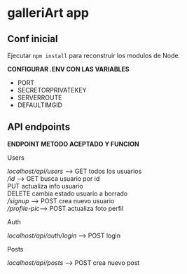 # galleriArt app
## Conf inicial

Ejecutar ```npm install``` para reconstruir los modulos de Node.  
  
**CONFIGURAR .ENV CON LAS VARIABLES**  

+ PORT
+ SECRETORPRIVATEKEY
+ SERVERROUTE
+ DEFAULTIMGID

## API endpoints  


**ENDPOINT                      METODO ACEPTADO Y FUNCION**  

Users  

_localhost/api/users_            --> GET todos los usuarios  
                   _/id_         --> GET busca usuario por id  
                                     PUT actualiza info usuario  
                                     DELETE cambia estado usuario a borrado  
                   _/signup_     --> POST crea nuevo usuario  
                   _/profile-pic_--> POST actualiza foto perfil  

Auth  
  
_localhost/api/auth/login_       --> POST login  
  
Posts  

_localhost/api/posts_            --> POST crea nuevo post                             


